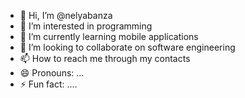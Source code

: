- 👋 Hi, I’m @nelyabanza
- 👀 I’m interested in programming 
- 🌱 I’m currently learning mobile applications
- 💞️ I’m looking to collaborate on software engineering 
- 📫 How to reach me through my contacts 
- 😄 Pronouns: ...
- ⚡ Fun fact: .... 

<!---
nelyabanza/nelyabanza is a ✨ special ✨ repository because its `README.md` (this file) appears on your GitHub profile.
You can click the Preview link to take a look at your changes.
--->
